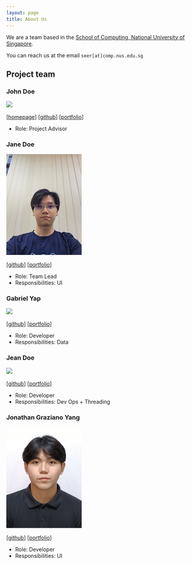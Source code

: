 ```yaml
---
layout: page
title: About Us
---
```


We are a team based in the [School of Computing, National University of Singapore](https://www.comp.nus.edu.sg).

You can reach us at the email `seer[at]comp.nus.edu.sg`

## Project team

### John Doe

<img src="images/johndoe.png" width="200px">

[[homepage](http://www.comp.nus.edu.sg/~damithch)]
[[github](https://github.com/johndoe)]
[[portfolio](team/johndoe.md)]

* Role: Project Advisor

### Jane Doe

<img src="images/donkoo24.png" width="200px">

[[github](http://github.com/donkoo24)]
[[portfolio](team/johndoe.md)]

* Role: Team Lead
* Responsibilities: UI

### Gabriel Yap

<img src="images/yapitsgabriel.png" width="200px">

[[github](http://github.com/yapitsgabriel)] [[portfolio](team/johndoe.md)]

* Role: Developer
* Responsibilities: Data

### Jean Doe

<img src="images/johndoe.png" width="200px">

[[github](http://github.com/johndoe)]
[[portfolio](team/johndoe.md)]

* Role: Developer
* Responsibilities: Dev Ops + Threading

### Jonathan Graziano Yang

<img src="images/jongrazi.png.jpg" width="200px">

[[github](http://github.com/jongrazi)]
[[portfolio](team/jongrazi.md)]

* Role: Developer
* Responsibilities: UI
